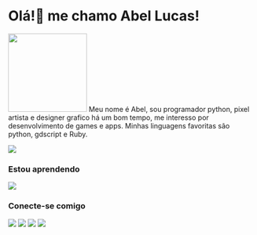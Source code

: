 # Olá!👋 me chamo Abel Lucas!
<img src="https://i.pinimg.com/564x/92/a3/0e/92a30e466004709041befe4c89ed7d6e.jpg" type="image/jpg" width=160px>
Meu nome é Abel, sou programador python, pixel artista e designer grafico há um bom tempo, me interesso por desenvolvimento de games e apps.
Minhas linguagens favoritas são python, gdscript e Ruby.

![](https://skillicons.dev/icons?i=python,godot,ruby&perline=3)

### Estou aprendendo
![](https://skillicons.dev/icons?i=godot,unity,gamemakerstudio,blender,flask,ruby&perline=3)

### Conecte-se comigo

[![](https://img.shields.io/badge/Instagram-E4405F?style=for-the-badge&logo=instagram&logoColor=white)](https://www.instagram.com/abelarduu)
[![](https://img.shields.io/badge/Pinterest-%23E60023.svg?&style=for-the-badge&logo=Pinterest&logoColor=white)](https://br.pinterest.com/BitPixelGame/)
[![](https://img.shields.io/badge/LinkedIn-0077B5?style=for-the-badge&logo=linkedin&logoColor=white)](https://www.linkedin.com/in/Abel-Lucas)
[![](https://img.shields.io/badge/-Behance-blue?style=for-the-badge&logo=behance&logoColor=white)](https://www.behance.net/abellucas1)

